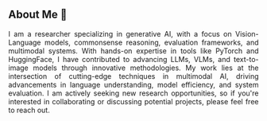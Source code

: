 <div style="text-align: justify;">

  ## About Me 🚀
  
I am a researcher specializing in generative AI, with a focus on Vision-Language models, commonsense reasoning, evaluation frameworks, and multimodal systems. With hands-on expertise in tools like PyTorch and HuggingFace, I have contributed to advancing LLMs, VLMs, and text-to-image models through innovative methodologies. My work lies at the intersection of cutting-edge techniques in multimodal AI, driving advancements in language understanding, model efficiency, and system evaluation. I am actively seeking new research opportunities, so if you're interested in collaborating or discussing potential projects, please feel free to reach out.
  
</div>

<!---
[![GitHub Streak](https://github-readme-streak-stats.herokuapp.com?user=Arenaa&theme=dark&card_width=450)](https://git.io/streak-stats)


Arenaa/Arenaa is a ✨ special ✨ repository because its `README.md` (this file) appears on your GitHub profile.
You can click the Preview link to take a look at your changes.
--->
